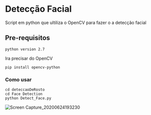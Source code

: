 # Detecção Facial
Script em python que ultiliza o OpenCV para fazer o a detecção facial
## Pre-requisitos
```
python version 2.7
```
Ira precisar do OpenCV
```
pip install opencv-python
```
### Como usar
```
cd deteccaoDeRosto
cd Face Detection
python Detect_Face.py
```
![Screen Capture_20200624193230](https://user-images.githubusercontent.com/62577914/85637702-e3e0fb00-b651-11ea-9e9a-c491195ecd80.png)
